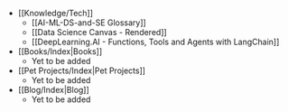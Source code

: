 - [[Knowledge/Tech]]
	- [[AI-ML-DS-and-SE Glossary]]
	- [[Data Science Canvas - Rendered]]
	- [[DeepLearning.AI - Functions, Tools and Agents with LangChain]]
-  [[Books/Index|Books]] 
	- Yet to be added
- [[Pet Projects/Index|Pet Projects]] 
	- Yet to be added
- [[Blog/Index|Blog]]
	- Yet to be added